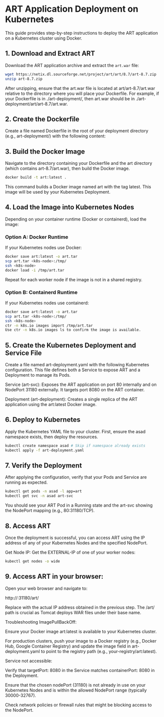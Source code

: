 # ART Application Deployment on Kubernetes

This guide provides step-by-step instructions to deploy the ART application on a Kubernetes cluster using Docker.

## 1. Download and Extract ART

Download the ART application archive and extract the `art.war` file:

```bash
wget https://netix.dl.sourceforge.net/project/art/art/8.7/art-8.7.zip
unzip art-8.7.zip
```


After unzipping, ensure that the art.war file is located at art/art-8.7/art.war relative to the directory where you will place your Dockerfile. For example, if your Dockerfile is in ./art-deployment/, then art.war should be in ./art-deployment/art/art-8.7/art.war.

## 2. Create the Dockerfile
Create a file named Dockerfile in the root of your deployment directory (e.g., art-deployment/) with the following content:


## 3. Build the Docker Image
Navigate to the directory containing your Dockerfile and the art directory (which contains art-8.7/art.war), then build the Docker image.

```bash
docker build -t art:latest .
```

This command builds a Docker image named art with the tag latest. This image will be used by your Kubernetes Deployment.



## 4. Load the Image into Kubernetes Nodes
Depending on your container runtime (Docker or containerd), load the image:

### Option A: Docker Runtime
If your Kubernetes nodes use Docker:

```bash
docker save art:latest -o art.tar
scp art.tar <k8s-node>:/tmp/
ssh <k8s-node>
docker load -i /tmp/art.tar
```
Repeat for each worker node if the image is not in a shared registry.

### Option B: Containerd Runtime
If your Kubernetes nodes use containerd:

```bash
docker save art:latest -o art.tar
scp art.tar <k8s-node>:/tmp/
ssh <k8s-node>
ctr -n k8s.io images import /tmp/art.tar
Use ctr -n k8s.io images ls to confirm the image is available.
```










## 5. Create the Kubernetes Deployment and Service File
Create a file named art-deployment.yaml with the following Kubernetes configuration. This file defines both a Service to expose ART and a Deployment to manage its Pods.

Service (art-svc): Exposes the ART application on port 80 internally and on NodePort 31180 externally. It targets port 8080 on the ART container.

Deployment (art-deployment): Creates a single replica of the ART application using the art:latest Docker image.

## 6. Deploy to Kubernetes
Apply the Kubernetes YAML file to your cluster. First, ensure the asad namespace exists, then deploy the resources.

```bash
kubectl create namespace asad # Skip if namespace already exists
kubectl apply -f art-deployment.yaml
```

## 7. Verify the Deployment
After applying the configuration, verify that your Pods and Service are running as expected.

```bash
kubectl get pods -n asad -l app=art
kubectl get svc -n asad art-svc
```
You should see your ART Pod in a Running state and the art-svc showing the NodePort mapping (e.g., 80:31180/TCP).

## 8. Access ART
Once the deployment is successful, you can access ART using the IP address of any of your Kubernetes Nodes and the specified NodePort.

Get Node IP:
Get the EXTERNAL-IP of one of your worker nodes:

```bash
kubectl get nodes -o wide
```

## 9. Access ART in your browser:
Open your web browser and navigate to:

http://<Node-IP-Address>:31180/art/

Replace <Node-IP-Address> with the actual IP address obtained in the previous step. The /art/ path is crucial as Tomcat deploys WAR files under their base name.

Troubleshooting
ImagePullBackOff:

Ensure your Docker image art:latest is available to your Kubernetes cluster.

For production clusters, push your image to a Docker registry (e.g., Docker Hub, Google Container Registry) and update the image field in art-deployment.yaml to point to the registry path (e.g., your-registry/art:latest).


Service not accessible:

Verify that targetPort: 8080 in the Service matches containerPort: 8080 in the Deployment.

Ensure that the chosen nodePort (31180) is not already in use on your Kubernetes Nodes and is within the allowed NodePort range (typically 30000-32767).

Check network policies or firewall rules that might be blocking access to the NodePort.
